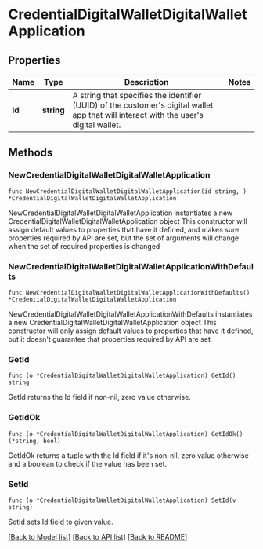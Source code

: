 # CredentialDigitalWalletDigitalWalletApplication

## Properties

Name | Type | Description | Notes
------------ | ------------- | ------------- | -------------
**Id** | **string** | A string that specifies the identifier (UUID) of the customer&#39;s digital wallet app that will interact with the user&#39;s digital wallet. | 

## Methods

### NewCredentialDigitalWalletDigitalWalletApplication

`func NewCredentialDigitalWalletDigitalWalletApplication(id string, ) *CredentialDigitalWalletDigitalWalletApplication`

NewCredentialDigitalWalletDigitalWalletApplication instantiates a new CredentialDigitalWalletDigitalWalletApplication object
This constructor will assign default values to properties that have it defined,
and makes sure properties required by API are set, but the set of arguments
will change when the set of required properties is changed

### NewCredentialDigitalWalletDigitalWalletApplicationWithDefaults

`func NewCredentialDigitalWalletDigitalWalletApplicationWithDefaults() *CredentialDigitalWalletDigitalWalletApplication`

NewCredentialDigitalWalletDigitalWalletApplicationWithDefaults instantiates a new CredentialDigitalWalletDigitalWalletApplication object
This constructor will only assign default values to properties that have it defined,
but it doesn't guarantee that properties required by API are set

### GetId

`func (o *CredentialDigitalWalletDigitalWalletApplication) GetId() string`

GetId returns the Id field if non-nil, zero value otherwise.

### GetIdOk

`func (o *CredentialDigitalWalletDigitalWalletApplication) GetIdOk() (*string, bool)`

GetIdOk returns a tuple with the Id field if it's non-nil, zero value otherwise
and a boolean to check if the value has been set.

### SetId

`func (o *CredentialDigitalWalletDigitalWalletApplication) SetId(v string)`

SetId sets Id field to given value.



[[Back to Model list]](../README.md#documentation-for-models) [[Back to API list]](../README.md#documentation-for-api-endpoints) [[Back to README]](../README.md)


